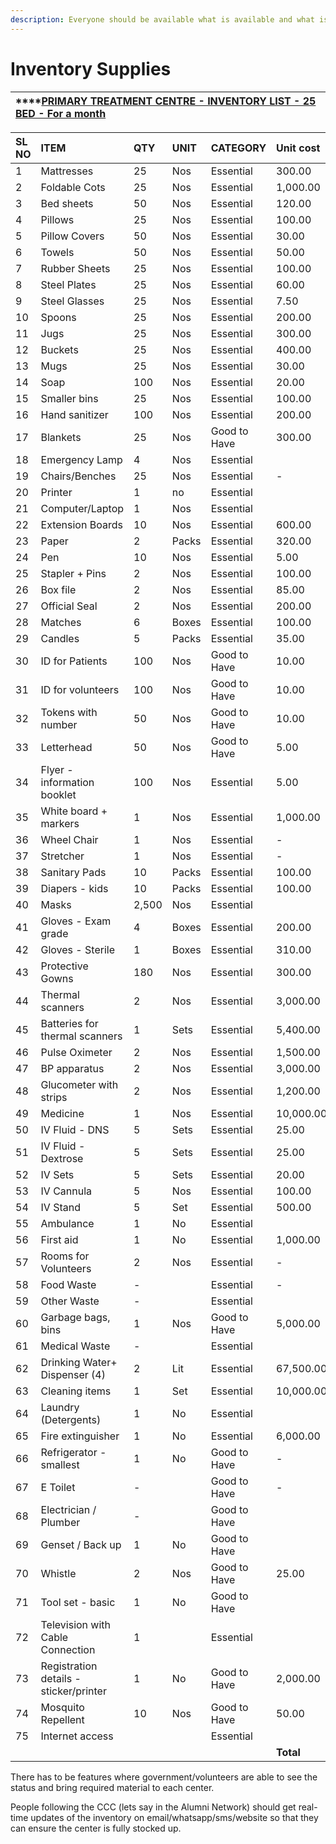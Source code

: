 ```yaml
---
description: Everyone should be available what is available and what is not available
---
```


# Inventory Supplies

| \*\*\*\*[**PRIMARY TREATMENT CENTRE - INVENTORY LIST - 25 BED - For a month**](https://docs.google.com/spreadsheets/d/18Una-qxyYzdRw7zO6jPZCncY51O5ZocEurSXAMDBc3k/edit?usp=sharing) |
| :--- |


| SL NO | ITEM |  QTY | UNIT | CATEGORY |  Unit cost |  APPROX. COST |
| :--- | :--- | :--- | :--- | :--- | :--- | :--- |
| 1 | Mattresses |  25 | Nos | Essential |  300.00 |  7,500.00 |
| 2 | Foldable Cots |  25 | Nos | Essential |  1,000.00 |  25,000.00 |
| 3 | Bed sheets |  50 | Nos | Essential |  120.00 |  6,000.00 |
| 4 | Pillows |  25 | Nos | Essential |  100.00 |  2,500.00 |
| 5 | Pillow Covers |  50 | Nos | Essential |  30.00 |  1,500.00 |
| 6 | Towels |  50 | Nos | Essential |  50.00 |  2,500.00 |
| 7 | Rubber Sheets |  25 | Nos | Essential |  100.00 |  2,500.00 |
| 8 | Steel Plates |  25 | Nos | Essential |  60.00 |  1,500.00 |
| 9 | Steel Glasses |  25 | Nos | Essential |  7.50 |  187.50 |
| 10 | Spoons |  25 | Nos | Essential |  200.00 |  5,000.00 |
| 11 | Jugs |  25 | Nos | Essential |  300.00 |  7,500.00 |
| 12 | Buckets |  25 | Nos | Essential |  400.00 |  10,000.00 |
| 13 | Mugs |  25 | Nos | Essential |  30.00 |  750.00 |
| 14 | Soap |  100 | Nos | Essential |  20.00 |  2,000.00 |
| 15 | Smaller bins |  25 | Nos | Essential |  100.00 |  2,500.00 |
| 16 | Hand sanitizer |  100 | Nos | Essential |  200.00 |  20,000.00 |
| 17 | Blankets |  25 | Nos | Good to Have |  300.00 |  7,500.00 |
| 18 | Emergency Lamp |  4 | Nos | Essential |  |  - |
| 19 | Chairs/Benches |  25 | Nos | Essential |  - |  - |
| 20 | Printer |  1 | no | Essential |  |  - |
| 21 | Computer/Laptop |  1 | Nos | Essential |  |  - |
| 22 | Extension Boards |  10 | Nos | Essential |  600.00 |  6,000.00 |
| 23 | Paper |  2 | Packs | Essential |  320.00 |  640.00 |
| 24 | Pen |  10 | Nos | Essential |  5.00 |  50.00 |
| 25 | Stapler + Pins |  2 | Nos | Essential |  100.00 |  200.00 |
| 26 | Box file |  2 | Nos | Essential |  85.00 |  170.00 |
| 27 | Official Seal |  2 | Nos | Essential |  200.00 |  400.00 |
| 28 | Matches |  6 | Boxes | Essential |  100.00 |  600.00 |
| 29 | Candles |  5 | Packs | Essential |  35.00 |  175.00 |
| 30 | ID for Patients |  100 | Nos | Good to Have |  10.00 |  1,000.00 |
| 31 | ID for volunteers |  100 | Nos | Good to Have |  10.00 |  1,000.00 |
| 32 | Tokens with number |  50 | Nos | Good to Have |  10.00 |  500.00 |
| 33 | Letterhead |  50 | Nos | Good to Have |  5.00 |  250.00 |
| 34 | Flyer - information booklet |  100 | Nos | Essential |  5.00 |  500.00 |
| 35 | White board + markers |  1 | Nos | Essential |  1,000.00 |  1,000.00 |
| 36 | Wheel Chair |  1 | Nos | Essential |  - |  - |
| 37 | Stretcher |  1 | Nos | Essential |  - |  - |
| 38 | Sanitary Pads |  10 | Packs | Essential |  100.00 |  1,000.00 |
| 39 | Diapers - kids |  10 | Packs | Essential |  100.00 |  1,000.00 |
| 40 | Masks |  2,500 | Nos | Essential |  |  - |
| 41 | Gloves - Exam grade |  4 | Boxes | Essential |  200.00 |  800.00 |
| 42 | Gloves - Sterile |  1 | Boxes | Essential |  310.00 |  310.00 |
| 43 | Protective Gowns |  180 | Nos | Essential |  300.00 |  54,000.00 |
| 44 | Thermal scanners |  2 | Nos | Essential |  3,000.00 |  6,000.00 |
| 45 | Batteries for thermal scanners |  1 | Sets | Essential |  5,400.00 |  5,400.00 |
| 46 | Pulse Oximeter |  2 | Nos | Essential |  1,500.00 |  3,000.00 |
| 47 | BP apparatus |  2 | Nos | Essential |  3,000.00 |  6,000.00 |
| 48 | Glucometer with strips |  2 | Nos | Essential |  1,200.00 |  2,400.00 |
| 49 | Medicine |  1 | Nos | Essential |  10,000.00 |  10,000.00 |
| 50 | IV Fluid - DNS |  5 | Sets | Essential |  25.00 |  125.00 |
| 51 | IV Fluid - Dextrose |  5 | Sets | Essential |  25.00 |  125.00 |
| 52 | IV Sets |  5 | Sets | Essential |  20.00 |  100.00 |
| 53 | IV Cannula |  5 | Nos | Essential |  100.00 |  500.00 |
| 54 | IV Stand |  5 | Set | Essential |  500.00 |  2,500.00 |
| 55 | Ambulance |  1 | No | Essential |  |  - |
| 56 | First aid |  1 | No | Essential |  1,000.00 |  1,000.00 |
| 57 | Rooms for Volunteers |  2 | Nos | Essential |  - |  - |
| 58 | Food Waste |  - |  | Essential |  - |  - |
| 59 | Other Waste |  - |  | Essential |  |  - |
| 60 | Garbage bags, bins |  1 | Nos | Good to Have |  5,000.00 |  5,000.00 |
| 61 | Medical Waste |  - |  | Essential |  |  - |
| 62 | Drinking Water+ Dispenser \(4\) |  2 | Lit | Essential |  67,500.00 |  135,000.00 |
| 63 | Cleaning items |  1 | Set | Essential |  10,000.00 |  10,000.00 |
| 64 | Laundry \(Detergents\) |  1 | No | Essential |  |  - |
| 65 | Fire extinguisher |  1 | No | Essential |  6,000.00 |  6,000.00 |
| 66 | Refrigerator - smallest |  1 | No | Good to Have |  - |  - |
| 67 | E Toilet |  - |  | Good to Have |  - |  - |
| 68 | Electrician / Plumber |  - |  | Good to Have |  |  - |
| 69 | Genset / Back up |  1 | No | Good to Have |  |  - |
| 70 | Whistle |  2 | Nos | Good to Have |  25.00 |  50.00 |
| 71 | Tool set - basic |  1 | No | Good to Have |  |  - |
| 72 | Television with Cable Connection |  1 |  | Essential |  |  - |
| 73 | Registration details - sticker/printer |  1 | No | Good to Have |  2,000.00 |  2,000.00 |
| 74 | Mosquito Repellent |  10 | Nos | Good to Have |  50.00 |  500.00 |
| 75 | Internet access |  |  | Essential |  |  |
|  |  |  |  |  |  **Total** |  **369,732.50** |

There has to be features where government/volunteers are able to see the status and bring required material to each center.  
  
People following the CCC \(lets say in the Alumni Network\) should get real-time updates of the inventory on email/whatsapp/sms/website so that they can ensure the center is fully stocked up.





